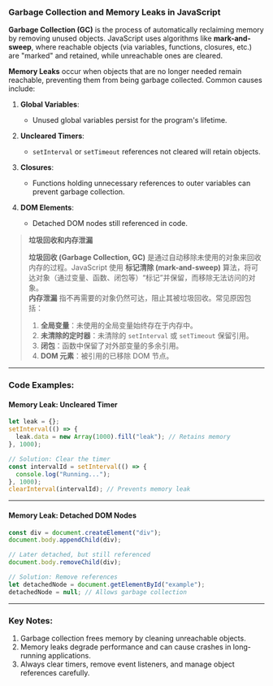 ### Garbage Collection and Memory Leaks in JavaScript

<audio src="..\..\mp3\__Garbage Colle.mp3"></audio>

**Garbage Collection (GC)** is the process of automatically reclaiming memory by removing unused objects. JavaScript uses algorithms like **mark-and-sweep**, where reachable objects (via variables, functions, closures, etc.) are "marked" and retained, while unreachable ones are cleared.

**Memory Leaks** occur when objects that are no longer needed remain reachable, preventing them from being garbage collected. Common causes include:

1. **Global Variables**:
   - Unused global variables persist for the program's lifetime.

2. **Uncleared Timers**:
   - `setInterval` or `setTimeout` references not cleared will retain objects.

3. **Closures**:
   - Functions holding unnecessary references to outer variables can prevent garbage collection.

4. **DOM Elements**:
   - Detached DOM nodes still referenced in code.

> **垃圾回收和内存泄漏**  
>
> <audio src="..\..\mp3\垃圾回收 (Garbage C.mp3"></audio>
>
> **垃圾回收 (Garbage Collection, GC)** 是通过自动移除未使用的对象来回收内存的过程。JavaScript 使用 **标记清除 (mark-and-sweep)** 算法，将可达对象（通过变量、函数、闭包等）“标记”并保留，而移除无法访问的对象。  
> **内存泄漏** 指不再需要的对象仍然可达，阻止其被垃圾回收。常见原因包括：  
>
> 1. **全局变量**：未使用的全局变量始终存在于内存中。  
> 2. **未清除的定时器**：未清除的 `setInterval` 或 `setTimeout` 保留引用。  
> 3. **闭包**：函数中保留了对外部变量的多余引用。  
> 4. **DOM 元素**：被引用的已移除 DOM 节点。

---

### Code Examples:

#### **Memory Leak: Uncleared Timer**

<audio src="..\..\mp3\这段代码展示了`setInte.mp3"></audio>

```javascript
let leak = {};
setInterval(() => {
  leak.data = new Array(1000).fill("leak"); // Retains memory
}, 1000);

// Solution: Clear the timer
const intervalId = setInterval(() => {
  console.log("Running...");
}, 1000);
clearInterval(intervalId); // Prevents memory leak
```

---

#### **Memory Leak: Detached DOM Nodes**

<audio src="..\..\mp3\这段代码展示了因DOM节点被移.mp3"></audio>

```javascript
const div = document.createElement("div");
document.body.appendChild(div);

// Later detached, but still referenced
document.body.removeChild(div);

// Solution: Remove references
let detachedNode = document.getElementById("example");
detachedNode = null; // Allows garbage collection
```

---

### Key Notes:

<audio src="..\..\mp3\1. Garbage coll.mp3"></audio>

1. Garbage collection frees memory by cleaning unreachable objects.  
2. Memory leaks degrade performance and can cause crashes in long-running applications.  
3. Always clear timers, remove event listeners, and manage object references carefully.